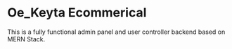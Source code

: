 # Oe_Keyta Ecommerical 

This is a fully functional admin panel and user controller backend based on 
MERN Stack. 
